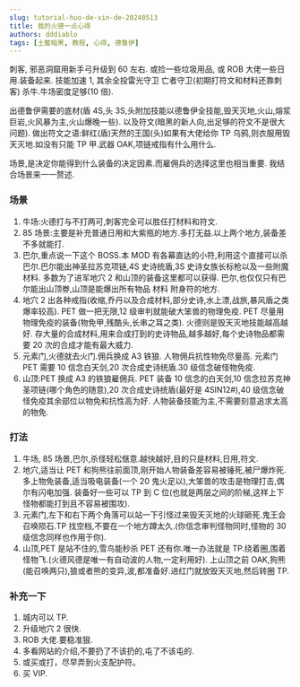 ```yaml
---
slug: tutorial-huo-de-xin-de-20240513
title: 我的火德一点心得
authors: dddiablo
tags: [土鳖暗黑, 教程, 心得, 德鲁伊]
---
```


刺客, 邪恶洞窟用新手弓升级到 60 左右. 或捡一些垃圾用品, 或 ROB 大佬一些日用.装备起来. 技能加速 1, 其余全投雷光守卫 亡者守卫(初期打符文和材料还靠刺客)
杀牛.牛场密度足够(10 倍).

出德鲁伊需要的底材(盾 4S,头 3S,头附加技能以德鲁伊全技能,毁天灭地,火山,熔浆巨岩,火风暴为主,火山爆晚一些). 以及符文(暗黑的新人向,出足够的符文不是很大问题).
做出符文之语:鲜红(盾)天然的王国(头)如果有大佬给你 TP 乌鸦,则衣服用毁天灭地.如没有只能 TP 甲.武器 OAK,项链戒指有什么用什么.

场景,是决定你能得到什么装备的决定因素.而雇佣兵的选择这里也相当重要. 我结合场景来一一赘述.

### 场景

1. 牛场:火德打与不打两可,刺客完全可以胜任打材料和符文.
2. 85 场景:主要是补充普通日用和大紫瓶的地方.多打无益.以上两个地方,装备差不多就能打.
3. 巴尔,重点说一下这个 BOSS.本 MOD 有各幕直达的小符,利用这个直接可以杀巴尔.巴尔能出神圣拉苏克项链,4S 史诗统盾,3S 史诗女族长标枪以及一些附魔材料. 多数为了进军地穴 2 和山顶的装备这里都可以获得. 巴尔,也仅仅只有巴尔能出山顶劵,山顶是能爆出所有物品 材料 附身符的地方.
4. 地穴 2 出各种戒指(收缩,乔丹以及合成材料,部分史诗,水上漂,战旅,暴风盾之类爆率较高). PET 做一把无限,12 级审判就能破大笨兽的物理免疫. PET 尽量用物理免疫的装备(物免甲,残酷头,长串之耳之类). 火德则是毁天灭地技能越高越好. 存大量的合成材料,用来合成打到的史诗物品,越多越好,每个史诗物品都需要 20 次的合成才能有最大威力.
5. 元素门,火德就去火门.佣兵换成 A3 铁狼. 人物佣兵抗性物免尽量高. 元素门 PET 需要 10 信念白天剑,20 次合成史诗统盾.30 级信念破怪物免疫.
6. 山顶:PET 换成 A3 的铁狼雇佣兵. PET 装备 10 信念的白天剑,10 信念拉苏克神圣项链(哪个角色的随意),20 次合成史诗统盾(最好是 4SIN12#),40 级信念破怪免疫其余部位以物免和抗性高为好. 人物装备技能为主,不需要刻意追求太高的物免.

### 打法

1. 牛场, 85 场景,巴尔,杀怪轻松惬意.越快越好,目的只是材料,日用,符文.
2. 地穴,适当让 PET 和狗熊往前面顶,刚开始人物装备差容易被锤死,被尸爆炸死.多上物免装备,适当吸电装备(一个 20 鬼火足以),大笨兽的攻击是物理打击,偶尔有闪电加强. 装备好一些可以 TP 到 C 位(也就是两层之间的阶梯,这样上下怪物都能打到且不容易被围攻).
3. 元素门,左下和右下两个角落可以站一下引怪过来毁天灭地的火球砸死.鬼王会召唤陨石.TP 找空档,不要在一个地方蹲太久.(你信念审判怪物同时,怪物的 30 级信念同样也作用于你).
4. 山顶,PET 是站不住的,雪鸟能秒杀 PET 还有你.唯一办法就是 TP.绕着圈,围着怪物飞.(火德风德是唯一有自动波的人物,一定利用好). 上山顶之前 OAK,狗熊(能召唤两只),狼或者熊的变异,波,都准备好.进红门就放毁天灭地,然后转圈 TP.

### 补充一下

1. 城内可以 TP.
2. 升级地穴 2 很快.
3. ROB 大佬.要稳准狠.
4. 多看网站的介绍,不要扔了不该扔的,屯了不该屯的.
5. 或买或打，尽早弄到火支配护符。
6. 买 VIP.

